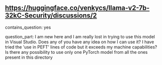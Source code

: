 ## https://huggingface.co/venkycs/llama-v2-7b-32kC-Security/discussions/2

contains_question: yes

question_part: I am new here and I am really lost in trying to use this model in Visual Studio. Does any of you have any idea on how I can use it? I have tried the 'use in PEFT' lines of code but it exceeds my machine capabilities? Is there any possibility to use only one PyTorch model from all the ones present in this directory